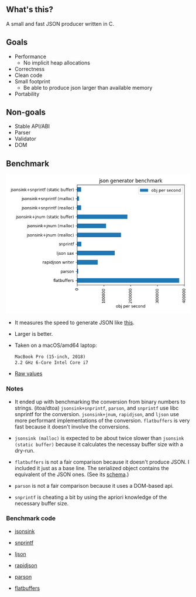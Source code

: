 ## What's this?

A small and fast JSON producer written in C.

## Goals

* Performance
  * No implicit heap allocations
* Correctness
* Clean code
* Small footprint
  * Be able to produce json larger than available memory
* Portability

## Non-goals

* Stable API/ABI
* Parser
* Validator
* DOM 

## Benchmark

![Graph](./bench/result.png)

* It measures the speed to generate JSON like [this](bench/example.json).

* Larger is better.

* Taken on a macOS/amd64 laptop:

  ```
  MacBook Pro (15-inch, 2018)
  2.2 GHz 6-Core Intel Core i7
  ```

* [Raw values](./bench/result.csv)

### Notes

* It ended up with benchmarking the conversion from binary numbers to
  strings. (itoa/dtoa)
  `jsonsink+snprintf`, `parson`, and `snprintf` use libc snprintf for
  the conversion.
  `jsonsink+jnum`, `rapidjson`, and `ljson` use more performant implementations
  of the conversion.
  `flatbuffers` is very fast because it doesn't involve the conversions.

* `jsonsink (malloc)` is expected to be about twice slower than
  `jsonsink (static buffer)` because it calculates the necessay buffer size 
  with a dry-run.

* `flatbuffers` is not a fair comparison because it doesn't produce JSON.
  I included it just as a base line.
  The serialized object contains the equivalent of the JSON ones.
  (See its [schema](./bench/test.fbs).)

* `parson` is not a fair comparison because it uses a DOM-based api.

* `snprintf` is cheating a bit by using the apriori knowledge of
  the necessary buffer size.

### Benchmark code

* [jsonsink](./bench/jsonsink.c)

* [snprintf](./bench/snprintf.c)

* [ljson](./bench/ljson.c)

* [rapidjson](./bench/rapidjson.cxx)

* [parson](./bench/parson.c)

* [flatbuffers](./bench/flatbuffers.cxx)
